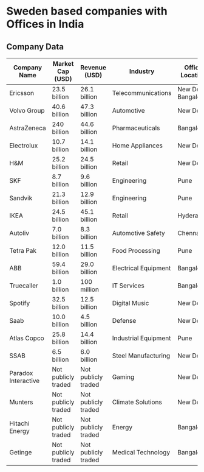 # Sweden based companies with Offices in India

## Company Data

| **Company Name**    | **Market Cap (USD)** | **Revenue (USD)**   | **Industry**         | **Office Location**  |
| ------------------- | -------------------- | ------------------- | -------------------- | -------------------- |
| Ericsson            | 23.5 billion         | 26.1 billion        | Telecommunications   | New Delhi, Bangalore |
| Volvo Group         | 40.6 billion         | 47.3 billion        | Automotive           | New Delhi            |
| AstraZeneca         | 240 billion          | 44.6 billion        | Pharmaceuticals      | Bangalore            |
| Electrolux          | 10.7 billion         | 14.1 billion        | Home Appliances      | New Delhi            |
| H&M                 | 25.2 billion         | 24.5 billion        | Retail               | New Delhi            |
| SKF                 | 8.7 billion          | 9.6 billion         | Engineering          | Pune                 |
| Sandvik             | 21.3 billion         | 12.9 billion        | Engineering          | Pune                 |
| IKEA                | 24.5 billion         | 45.1 billion        | Retail               | Hyderabad            |
| Autoliv             | 7.0 billion          | 8.3 billion         | Automotive Safety    | Chennai              |
| Tetra Pak           | 12.0 billion         | 11.5 billion        | Food Processing      | Pune                 |
| ABB                 | 59.4 billion         | 29.0 billion        | Electrical Equipment | Bangalore            |
| Truecaller          | 1.0 billion          | 100 million         | IT Services          | Bangalore            |
| Spotify             | 32.5 billion         | 12.5 billion        | Digital Music        | New Delhi            |
| Saab                | 10.0 billion         | 4.5 billion         | Defense              | New Delhi            |
| Atlas Copco         | 25.8 billion         | 14.4 billion        | Industrial Equipment | Pune                 |
| SSAB                | 6.5 billion          | 6.0 billion         | Steel Manufacturing  | New Delhi            |
| Paradox Interactive | Not publicly traded  | Not publicly traded | Gaming               | New Delhi            |
| Munters             | Not publicly traded  | Not publicly traded | Climate Solutions    | New Delhi            |
| Hitachi Energy      | Not publicly traded  | Not publicly traded | Energy               | Bangalore            |
| Getinge             | Not publicly traded  | Not publicly traded | Medical Technology   | Bangalore            |

